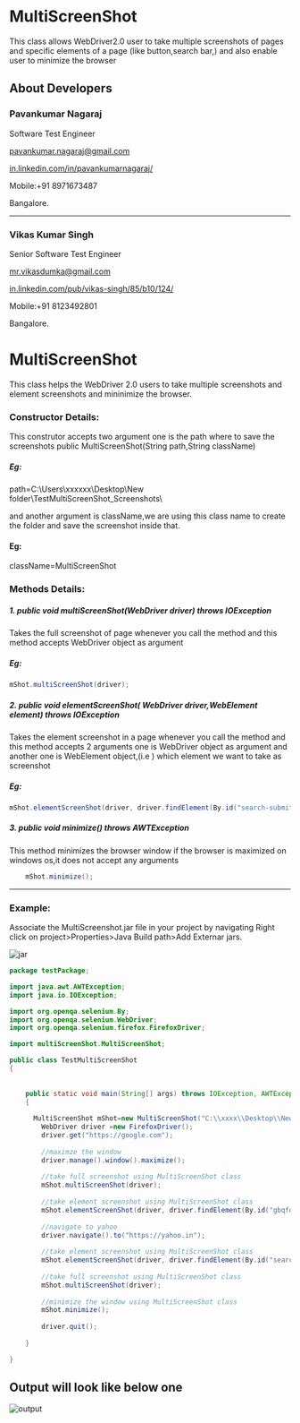 MultiScreenShot
===============

This class allows WebDriver2.0 user to take multiple screenshots of pages and specific elements of a page (like button,search bar,) and also enable user to minimize the browser


## About Developers

###   Pavankumar Nagaraj

   Software Test Engineer
  
  <a href="pavankumar.nagaraj@gmail.com?Subject=MultiScreenShot %20GitHub" target="_top">pavankumar.nagaraj@gmail.com</a>
  
  <a href="in.linkedin.com/in/pavankumarnagaraj/">in.linkedin.com/in/pavankumarnagaraj/</a>
  
  Mobile:+91 8971673487
  
  Bangalore.

--------------

###   Vikas Kumar Singh

 Senior Software Test Engineer
  
  <a href="mailto:mr.vikasdumka@gmail.com?Subject=MultiScreenShot %20GitHub" target="_top">mr.vikasdumka@gmail.com</a>
  
  <a href="in.linkedin.com/pub/vikas-singh/85/b10/124/">in.linkedin.com/pub/vikas-singh/85/b10/124/</a>
  
  Mobile:+91 8123492801
  
  Bangalore.

# MultiScreenShot

This class helps the WebDriver 2.0 users to take multiple screenshots and element screenshots and mininimize the browser.


### Constructor Details:
This construtor accepts two argument one is the path where to save the screenshots
public MultiScreenShot(String path,String className)

##### Eg:
path=C:\\Users\\xxxxxx\\Desktop\New folder\\TestMultiScreenShot_Screenshots\\

and another argument is className,we are using this class name to create the folder and save the screenshot inside that.

#### Eg:
className=MultiScreenShot


### Methods Details:
##### 1. public void multiScreenShot(WebDriver driver) throws IOException

Takes the full screenshot of page whenever you call the method and this method accepts WebDriver object as argument

##### Eg:
``` Java
mShot.multiScreenShot(driver);
```

##### 2. public void elementScreenShot( WebDriver driver,WebElement element) throws IOException  

Takes the element screenshot in a page whenever you call the method and this method accepts 2 arguments one is WebDriver object as argument and another one is WebElement object,(i.e ) which element we want to take as screenshot

##### Eg:
``` Java
mShot.elementScreenShot(driver, driver.findElement(By.id("search-submit")));
```

##### 3. public void minimize() throws AWTException

This method minimizes the browser window if the browser is maximized on windows os,it does not accept any arguments

``` Java
	mShot.minimize();
```

***************************************************************************************************************************

### Example:
Associate the MultiScreenshot.jar file in your project by navigating
Right click on project>Properties>Java Build path>Add Externar jars.

![jar](https://cloud.githubusercontent.com/assets/10204148/5450342/25a93fa2-852a-11e4-8a30-a325054f00be.jpg)




``` Java
package testPackage;

import java.awt.AWTException;
import java.io.IOException;

import org.openqa.selenium.By;
import org.openqa.selenium.WebDriver;
import org.openqa.selenium.firefox.FirefoxDriver;

import multiScreenShot.MultiScreenShot;

public class TestMultiScreenShot 
{
	
	
	public static void main(String[] args) throws IOException, AWTException 
	{
		
	  MultiScreenShot mShot=new MultiScreenShot("C:\\xxxx\\Desktop\\New\\","TestMultiScreenShot");
		WebDriver driver =new FirefoxDriver();
		driver.get("https://google.com");
		
		//maximze the window
		driver.manage().window().maximize();
		
		//take full screenshot using MultiScreenShot class
		mShot.multiScreenShot(driver);
		
		//take element screenshot using MultiScreenShot class
		mShot.elementScreenShot(driver, driver.findElement(By.id("gbqfq")));
		
		//navigate to yahoo
		driver.navigate().to("https://yahoo.in");
		
		//take element screenshot using MultiScreenShot class
		mShot.elementScreenShot(driver, driver.findElement(By.id("search-submit")));
		
		//take full screenshot using MultiScreenShot class
		mShot.multiScreenShot(driver);
		
		//minimize the window using MultiScreenShot class
		mShot.minimize();
		
		driver.quit();
		
	}

}
```

## Output will look like below one

![output](https://cloud.githubusercontent.com/assets/10204148/5450009/f7b098ca-8524-11e4-942f-68aa77705b2d.jpg)


